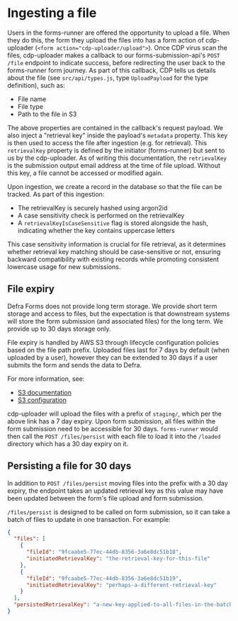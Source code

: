 # Ingesting a file

Users in the forms-runner are offered the opportunity to upload a file. When they do this, the form they upload the files into
has a form action of cdp-uploader (`<form action="cdp-uploader/upload">`). Once CDP virus scan the files, cdp-uploader makes a
callback to our forms-submission-api's `POST /file` endpoint to indicate success, before redirecting the user back to the
forms-runner form journey. As part of this callback, CDP tells us details about the file (see `src/api/types.js`, type
`UploadPayload` for the type definition), such as:

- File name
- File type
- Path to the file in S3

The above properties are contained in the callback's request payload. We also inject a "retrieval key" inside the payload's `metadata`
property. This key is then used to access the file after ingestion (e.g. for retrieval). This `retrievalKey` property is defined
by the initiator (forms-runner) but sent to us by the cdp-uploader. As of writing this documentation, the `retrievalKey` is the
submission output email address at the time of file upload. Without this key, a file cannot be accessed or modified again.

Upon ingestion, we create a record in the database so that the file can be tracked. As part of this ingestion:

- The retrievalKey is securely hashed using argon2id
- A case sensitivity check is performed on the retrievalKey
- A `retrievalKeyIsCaseSensitive` flag is stored alongside the hash, indicating whether the key contains uppercase letters

This case sensitivity information is crucial for file retrieval, as it determines whether retrieval key matching should be case-sensitive or not, ensuring backward compatibility with existing records while promoting consistent lowercase usage for new submissions.

## File expiry

Defra Forms does not provide long term storage. We provide short term storage and access to files, but the expectation is that
downstream systems will store the form submission (and associated files) for the long term. We provide up to 30 days storage only.

File expiry is handled by AWS S3 through lifecycle configuration policies based on the file path prefix. Uploaded files last
for 7 days by default (when uploaded by a user), however they can be extended to 30 days if a user submits the form and sends the data to Defra.

For more information, see:

- [S3 documentation](https://docs.aws.amazon.com/AmazonS3/latest/userguide/lifecycle-expire-general-considerations.html)
- [S3 configuration](https://github.com/DEFRA/cdp-tf-svc-infra/blob/307bc350ab1baf5cd8ad9d2cdaaf9693cd9610de/environments/prod/resources/s3_bucket_names.json#L33)

cdp-uploader will upload the files with a prefix of `staging/`, which per the above link has a 7 day expiry. Upon form submission,
all files within the form submission need to be accessible for 30 days. `forms-runner` would then call the `POST /files/persist`
with each file to load it into the `/loaded` directory which has a 30 day expiry on it.

## Persisting a file for 30 days

In addition to `POST /files/persist` moving files into the prefix with a 30 day expiry, the endpoint takes an updated retrieval
key as this value may have been updated between the form's file upload and form submission.

`/files/persist` is designed to be called on form submission, so it can take a batch of files to update in one transaction. For example:

```json
{
  "files": [
    {
      "fileId": "9fcaabe5-77ec-44db-8356-3a6e8dc51b18",
      "initiatedRetrievalKey": "the-retrieval-key-for-this-file"
    },
    {
      "fileId": "9fcaabe5-77ec-44db-8356-3a6e8dc51b19",
      "initiatedRetrievalKey": "perhaps-a-different-retrieval-key"
    }
  ],
  "persistedRetrievalKey": "a-new-key-applied-to-all-files-in-the-batch"
}
```
